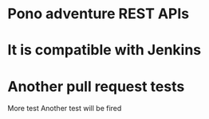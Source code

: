 # Pono adventure REST APIs
# It is compatible with Jenkins
# Another pull request tests  
More test
Another test will be fired
